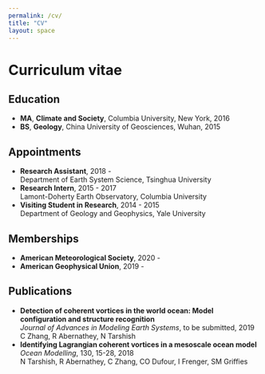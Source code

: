 ```yaml
---
permalink: /cv/
title: "CV"
layout: space
---
```

# Curriculum vitae

## Education
* **MA**, **Climate and Society**, Columbia University, New York, 2016
* **BS**, **Geology**, China University of Geosciences, Wuhan, 2015

## Appointments
* **Research Assistant**, 2018 -  
  Department of Earth System Science, Tsinghua University
* **Research Intern**, 2015 - 2017  
  Lamont-Doherty Earth Observatory, Columbia University
* **Visiting Student in Research**, 2014 - 2015  
  Department of Geology and Geophysics, Yale University

## Memberships
* **American Meteorological Society**, 2020 -  
* **American Geophysical Union**, 2019 -  

## Publications
* **Detection of coherent vortices in the world ocean: Model configuration and structure recognition**  
  *Journal of Advances in Modeling Earth Systems*, to be submitted, 2019  
  C Zhang, R Abernathey, N Tarshish
* **Identifying Lagrangian coherent vortices in a mesoscale ocean model**  
  *Ocean Modelling*, 130, 15-28, 2018  
  N Tarshish, R Abernathey, C Zhang, CO Dufour, I Frenger, SM Griffies
